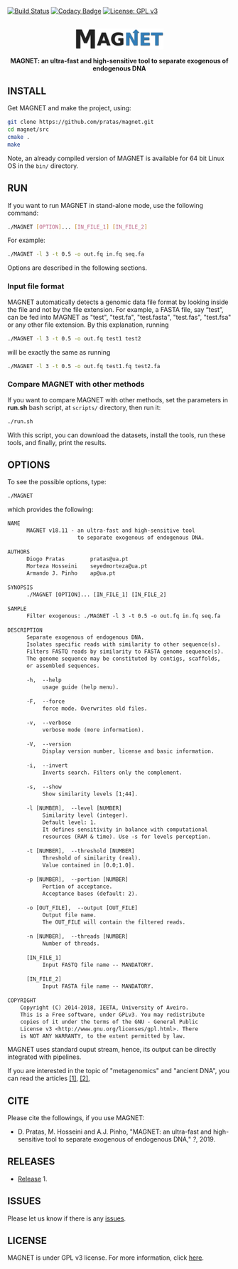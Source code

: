 [![Build Status](https://travis-ci.org/cobilab/Magnet.svg?branch=master)](https://travis-ci.org/cobilab/Magnet)
[![Codacy Badge](https://api.codacy.com/project/badge/Grade/7ea1d2e0376e46d1985d357b6c584dad)](https://www.codacy.com/app/pratas/Magnet?utm_source=github.com&amp;utm_medium=referral&amp;utm_content=pratas/Magnet&amp;utm_campaign=Badge_Grade)
[![License: GPL v3](https://img.shields.io/badge/License-GPL%20v3-blue.svg)](LICENSE)
<br>&nbsp;
<p align="center">
<img src="imgs/logo.png" alt="MAGNET" width="200" border="0" /></p>
<b><p align="center">MAGNET: an ultra-fast and high-sensitive tool to separate exogenous of endogenous DNA</p></b>

## INSTALL
Get MAGNET and make the project, using:
```bash
git clone https://github.com/pratas/magnet.git
cd magnet/src
cmake .
make
```
Note, an already compiled version of MAGNET is available for 64 bit Linux OS in
the `bin/` directory.


## RUN
If you want to run MAGNET in stand-alone mode, use the following command:
```bash
./MAGNET [OPTION]... [IN_FILE_1] [IN_FILE_2]
```
For example:
```bash
./MAGNET -l 3 -t 0.5 -o out.fq in.fq seq.fa
```
Options are described in the following sections.

### Input file format
MAGNET automatically detects a genomic data file format by looking inside the
file and not by the file extension. For example, a FASTA file, say “test”, can
be fed into MAGNET as "test", "test.fa", "test.fasta", "test.fas", "test.fsa" or
any other file extension. By this explanation, running
```bash
./MAGNET -l 3 -t 0.5 -o out.fq test1 test2
```
will be exactly the same as running
```bash
./MAGNET -l 3 -t 0.5 -o out.fq test1.fq test2.fa
```

### Compare MAGNET with other methods
If you want to compare MAGNET with other methods, set the parameters in 
**run.sh** bash script, at `scripts/` directory, then run it:
```bash
./run.sh
```
With this script, you can download the datasets, install the tools, run these tools, and finally, print the results.


## OPTIONS
To see the possible options, type:
```bash
./MAGNET
```

which provides the following:
```
NAME                                                                     
      MAGNET v18.11 - an ultra-fast and high-sensitive tool              
                      to separate exogenous of endogenous DNA.           
                                                                         
AUTHORS                                                                  
      Diogo Pratas        pratas@ua.pt                                   
      Morteza Hosseini    seyedmorteza@ua.pt                             
      Armando J. Pinho    ap@ua.pt                                       
                                                                         
SYNOPSIS                                                                 
      ./MAGNET [OPTION]... [IN_FILE_1] [IN_FILE_2]                       
                                                                         
SAMPLE                                                                   
      Filter exogenous: ./MAGNET -l 3 -t 0.5 -o out.fq in.fq seq.fa      
                                                                         
DESCRIPTION                                                              
      Separate exogenous of endogenous DNA.                              
      Isolates specific reads with similarity to other sequence(s).      
      Filters FASTQ reads by similarity to FASTA genome sequence(s).     
      The genome sequence may be constituted by contigs, scaffolds,      
      or assembled sequences.                                            
                                                                         
      -h,  --help                                                        
           usage guide (help menu).                                      
                                                                         
      -F,  --force                                                       
           force mode. Overwrites old files.                             
                                                                         
      -v,  --verbose                                                     
           verbose mode (more information).                              
                                                                         
      -V,  --version                                                     
           Display version number, license and basic information.        

      -i,  --invert
           Inverts search. Filters only the complement.

      -s,  --show                                                        
           Show similarity levels [1;44].                               
                                                                         
      -l [NUMBER],  --level [NUMBER]                                     
           Similarity level (integer).                                   
           Default level: 1.                                            
           It defines sensitivity in balance with computational          
           resources (RAM & time). Use -s for levels perception.         
                                                                         
      -t [NUMBER],  --threshold [NUMBER]                                 
           Threshold of similarity (real).                               
           Value contained in [0.0;1.0].                                 
                                                                         
      -p [NUMBER],  --portion [NUMBER]                                   
           Portion of acceptance.                                        
           Acceptance bases (default: 2).                               
                                                                         
      -o [OUT_FILE],  --output [OUT_FILE]                                
           Output file name.                                             
           The OUT_FILE will contain the filtered reads.                 
                                                                         
      -n [NUMBER],  --threads [NUMBER]                                   
           Number of threads.                                            
                                                                         
      [IN_FILE_1]                                                        
           Input FASTQ file name -- MANDATORY.                           
                                                                         
      [IN_FILE_2]                                                        
           Input FASTA file name -- MANDATORY.                           
                                                                         
COPYRIGHT                                                                
    Copyright (C) 2014-2018, IEETA, University of Aveiro.                
    This is a Free software, under GPLv3. You may redistribute           
    copies of it under the terms of the GNU - General Public             
    License v3 <http://www.gnu.org/licenses/gpl.html>. There             
    is NOT ANY WARRANTY, to the extent permitted by law.  
```
MAGNET uses standard ouput stream, hence, its output can be directly integrated
with pipelines.

If you are interested in the topic of "metagenomics" and "ancient DNA", you can read the 
articles [[1]](https://en.wikipedia.org/wiki/Metagenomics),
[[2]](https://en.wikipedia.org/wiki/Ancient_DNA),


## CITE
Please cite the followings, if you use MAGNET: 
* D. Pratas, M. Hosseini and A.J. Pinho, "MAGNET: an ultra-fast and high-sensitive tool to separate exogenous of endogenous DNA,"
*?*, 2019.


## RELEASES
* [Release](https://github.com/pratas/magnet/releases) 1.


## ISSUES
Please let us know if there is any 
[issues](https://github.com/pratas/magnet/issues).


## LICENSE
MAGNET is under GPL v3 license. For more information, click 
[here](http://www.gnu.org/licenses/gpl-3.0.html).
